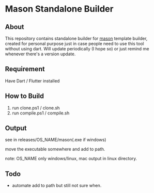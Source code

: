 # Mason Standalone Builder

## About
This repository contains standalone builder for [mason](https://github.com/felangel/mason) template builder, created for personal purpose just in case people need to use this tool without using dart.
Will update periodically (I hope so) or just remind me whenever there's a version update.

## Requirement
Have Dart / Flutter installed

## How to Build
1. run clone.ps1 / clone.sh
2. run compile.ps1 / compile.sh

## Output
see in releases/OS_NAME/mason(.exe if windows)

move the executable somewhere and add to path.

note: OS_NAME only windows/linux, mac output in linux directory.

## Todo
- automate add to path but still not sure when.
